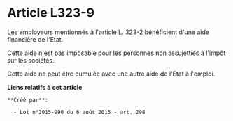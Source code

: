 # Article L323-9

Les employeurs mentionnés à l'article L. 323-2 bénéficient d'une aide financière de l'Etat. 

Cette aide n'est pas imposable pour les personnes non assujetties à l'impôt sur les sociétés. 

Cette aide ne peut être cumulée avec une autre aide de l'Etat à l'emploi.

**Liens relatifs à cet article**

	**Créé par**:

	  - Loi n°2015-990 du 6 août 2015 - art. 298
